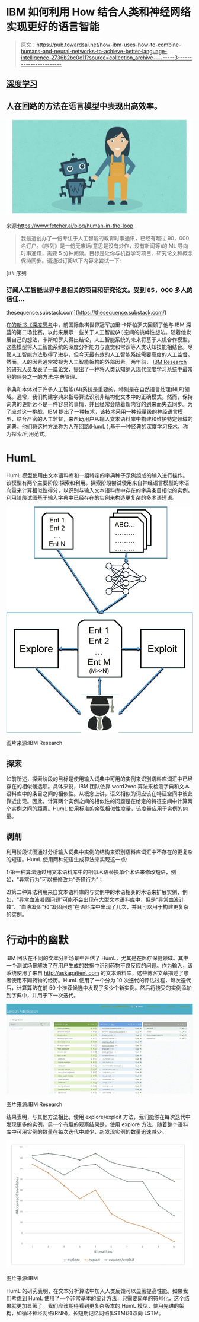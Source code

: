 # IBM 如何利用 How 结合人类和神经网络实现更好的语言智能

> 原文：<https://pub.towardsai.net/how-ibm-uses-how-to-combine-humans-and-neural-networks-to-achieve-better-language-intelligence-2736b2bc0c11?source=collection_archive---------3----------------------->

## [深度学习](https://towardsai.net/p/category/machine-learning/deep-learning)

## 人在回路的方法在语言模型中表现出高效率。

![](img/eaf9fa2b06c0803dacff72ae317f063f.png)

来源:https://www.fetcher.ai/blog/human-in-the-loop

> 我最近创办了一份专注于人工智能的教育时事通讯，已经有超过 90，000 名订户。《序列》是一份无废话(意思是没有炒作，没有新闻等)的 ML 导向时事通讯，需要 5 分钟阅读。目标是让你与机器学习项目、研究论文和概念保持同步。请通过订阅以下内容来尝试一下:

[](https://thesequence.substack.com/) [## 序列

### 订阅人工智能世界中最相关的项目和研究论文。受到 85，000 多人的信任…

thesequence.substack.com](https://thesequence.substack.com/) 

在[的新书《深度思考](https://www.amazon.com/Deep-Thinking-Machine-Intelligence-Creativity/dp/161039786X)中，前国际象棋世界冠军加里·卡斯帕罗夫回顾了他与 IBM 深蓝的第二场比赛，以此来展示一些关于人工智能(AI)空间的挑衅性想法。随着他发展自己的想法，卡斯帕罗夫得出结论，人工智能系统的未来将基于人机合作模型，这些模型将人工智能系统的深度分析能力与直觉和常识等人类认知技能相结合。尽管人工智能方法取得了进步，但今天最有效的人工智能系统需要高度的人工监督。然而，人的因素通常被视为人工智能架构的外部因素。两年前， [IBM Research](http://research.ibm.com/labs/almaden/) [的研究人员发表了一篇论文](http://ceur-ws.org/Vol-2169/paper-02.pdf)，提出了一种将人类认知纳入现代深度学习系统中最常见的任务之一的方法:字典管理。

字典和本体对于许多人工智能(AI)系统是重要的，特别是在自然语言处理(NLP)领域。通常，我们构建字典来指导算法识别非结构化文本中的正确模式。然而，保持词典的更新远不是一件容易的事情，并且经常会随着新内容的到来而失去同步。为了应对这一挑战，IBM 提出了一种技术，该技术采用一种轻量级的神经语言模型，结合严密的人工监督，来帮助用户从输入文本语料库中构建和维护特定领域的词典。他们将这种方法称为人在回路(HumL ),基于一种经典的深度学习技术，称为探索/利用范式。

# HumL

HumL 模型使用由文本语料库和一组特定的字典种子示例组成的输入进行操作。该模型有两个主要阶段:探索和利用。探索阶段尝试使用来自神经语言模型的术语向量来计算相似性得分，以识别与输入文本语料库中存在的字典条目相似的实例。利用阶段试图基于输入字典中已经存在的实例来构造更复杂的多术语短语。

![](img/eb42f74306eb47d9add62130f8baa9d4.png)

图片来源:IBM Research

## 探索

如前所述，探索阶段的目标是使用输入词典中可用的实例来识别语料库词汇中已经存在的相似候选项。具体来说，IBM 团队依靠 word2vec 算法来检测字典和文本语料库中的条目之间的相似性。从概念上讲，语义相似的词应该在特征空间中彼此靠近出现。因此，计算两个实例之间的相似性的问题是在给定的特征空间中计算两个实例之间的距离。HumL 使用标准的余弦相似性度量，该度量应用于实例的向量。

## 剥削

利用阶段试图通过分析输入词典中实例的结构来识别语料库词汇中不存在的更复杂的短语。HumL 使用两种短语生成算法来实现这一点:

1)第一种算法通过用文本语料库中的相似术语替换单个术语来修改短语，例如，“异常行为”可以被修改为“奇怪行为”；

2)第二种算法利用来自文本语料库的与实例中的术语相关的术语来扩展实例，例如，“异常血液凝固问题”可能不会出现在大型文本语料库中，但是“异常血液计数”、“血液凝固”和“凝固问题”在语料库中出现了几次，并且可以用于构建更复杂的实例。

# 行动中的幽默

IBM 团队在不同的文本分析场景中评估了 HumL，尤其是在医疗保健领域。其中一个测试场景解决了在用户生成的数据中识别药物不良反应的问题。作为输入，该系统使用了来自 http://askapatient.com 的文本语料库，这些博客文章描述了患者使用不同药物的经历。HumL 使用了一个分为 10 次迭代的评估过程，每次迭代后，计算算法在前 50 个推荐候选中发现了多少个新实例。然后将接受的实例添加到字典中，并用于下一次迭代。

![](img/49f3dbb8e446289ac5027be1be2b53bc.png)

图片来源:IBM Research

结果表明，与其他方法相比，使用 explore/exploit 方法，我们能够在每次迭代中发现更多的实例。另一个有趣的观察结果是，使用 explore 方法，随着整个语料库中可用实例的数量在每次迭代中减少，新发现实例的数量迅速减少。

![](img/3de5ea0f2f8bc0408cde7fc455a4d34a.png)

图片来源:IBM

HumL 的研究表明，在文本分析算法中加入人类反馈可以显著提高性能。如果我们考虑到 HumL 使用了一个非常基本的统计方法，只需要简单的符号化，这个结果就更加显著了。我们应该期待看到更复杂版本的 HumL 模型，使用先进的架构，如循环神经网络(RNN)，长短期记忆网络(LSTM)和双向 LSTM。